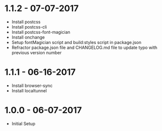 # 1.1.2 - 07-07-2017
- Install postcss
- Install postcss-cli
- Install postcss-font-magician 
- Install onchange
- Setup fontMagician script and build:styles script in package.json
- Refractor package.json file and CHANGELOG.md file to update typo with previous version number

# 1.1.1 - 06-16-2017
- Install browser-sync
- Install localtunnel

# 1.0.0 - 06-07-2017
- Initial Setup